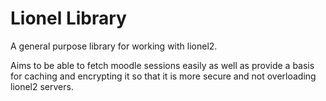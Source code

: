 # Lionel Library
A general purpose library for working with lionel2.

Aims to be able to fetch moodle sessions easily as well as provide a basis for caching and encrypting it so that it is more secure and not overloading lionel2 servers. 
